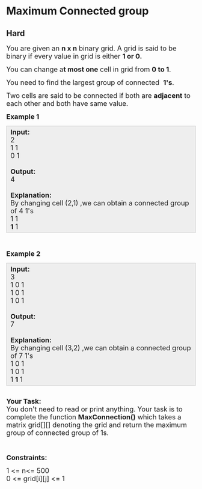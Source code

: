 # Maximum Connected group
## Hard
<div class="problems_problem_content__Xm_eO"><p><span style="font-size:18px">You are given an <strong>n x n</strong> binary grid. A grid is said to be binary if every value in grid is either <strong>1 or 0.</strong></span></p>

<p><span style="font-size:18px">You can change a<strong>t most one</strong> cell in grid from <strong>0 to 1</strong>.</span></p>

<p><span style="font-size:18px">You need to find the largest group of connected&nbsp; <strong>1's</strong>.</span></p>

<p><span style="font-size:18px">Two cells are said to be connected if both are <strong>adjacent</strong> to each other and both have same value.</span></p>

<p><span style="font-size:18px"><strong>Example 1</strong></span></p>

<div style="background: rgb(238, 238, 238); border: 1px solid rgb(204, 204, 204); padding: 5px 10px; --darkreader-inline-bgimage: initial; --darkreader-inline-bgcolor: #2b2d2f; --darkreader-inline-border-top: #454a4c; --darkreader-inline-border-right: #454a4c; --darkreader-inline-border-bottom: #454a4c; --darkreader-inline-border-left: #454a4c;" data-darkreader-inline-bgimage="" data-darkreader-inline-bgcolor="" data-darkreader-inline-border-top="" data-darkreader-inline-border-right="" data-darkreader-inline-border-bottom="" data-darkreader-inline-border-left=""><span style="font-size:18px"><strong>Input:</strong><br>
2<br>
1 1<br>
0 1<br>
<br>
<strong>Output:</strong><br>
4<br>
<br>
<strong>Explanation:</strong><br>
By changing cell (2,1) ,we can obtain a connected group of 4&nbsp;1's<br>
1 1<br>
<strong>1</strong> 1</span></div>

<p>&nbsp;</p>

<p><span style="font-size:18px"><strong>Example 2</strong></span></p>

<div style="background: rgb(238, 238, 238); border: 1px solid rgb(204, 204, 204); padding: 5px 10px; --darkreader-inline-bgimage: initial; --darkreader-inline-bgcolor: #2b2d2f; --darkreader-inline-border-top: #454a4c; --darkreader-inline-border-right: #454a4c; --darkreader-inline-border-bottom: #454a4c; --darkreader-inline-border-left: #454a4c;" data-darkreader-inline-bgimage="" data-darkreader-inline-bgcolor="" data-darkreader-inline-border-top="" data-darkreader-inline-border-right="" data-darkreader-inline-border-bottom="" data-darkreader-inline-border-left=""><span style="font-size:18px"><strong>Input:</strong><br>
3<br>
1 0 1<br>
1 0 1<br>
1 0 1<br>
<br>
<strong>Output:</strong><br>
7<br>
<br>
<strong>Explanation:</strong><br>
By changing cell (3,2) ,we can obtain a connected group of 7 1's<br>
1 0 1<br>
1 0 1<br>
1 <strong>1</strong> 1</span></div>

<p><br>
<span style="font-size:18px"><strong>Your Task:</strong><br>
You don't need to read or print anything. Your task is to complete the function <strong>MaxConnection()</strong> which takes a matrix grid[][] denoting the grid and return the maximum group of connected group of 1s.</span></p>

<p>&nbsp;</p>

<p><span style="font-size:18px"><strong>Constraints:</strong></span></p>

<p><span style="font-size:18px">1 &lt;= n&lt;= 500<br>
0 &lt;= grid[i][j]&nbsp;&lt;= 1</span><br>
&nbsp;</p>
</div>